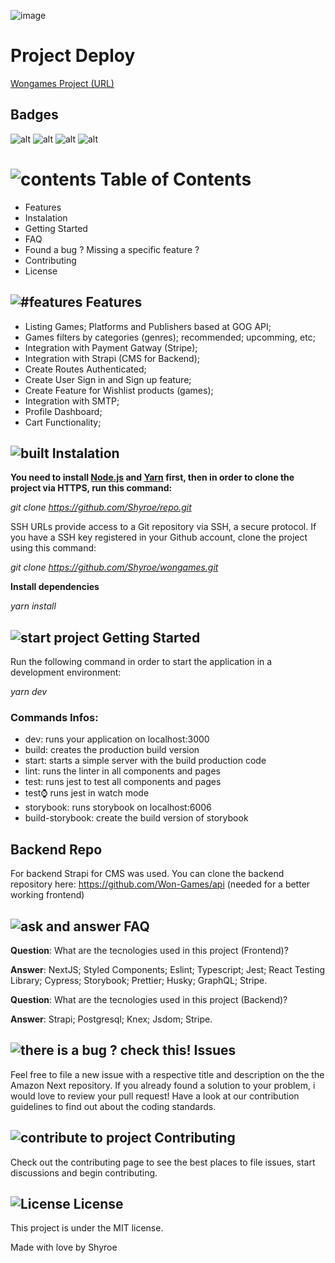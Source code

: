 
![image](https://user-images.githubusercontent.com/32007101/146996044-db933abd-c80c-4b64-9c92-d5c2f695752a.png)


# Project Deploy
[Wongames Project (URL)](https://wongames.willianjusten.com.br)

## Badges

![alt](https://img.shields.io/badge/author-Shyroe-orange)
![alt](https://img.shields.io/badge/languages-4-orange)
![alt](https://img.shields.io/github/contributors/Shyroe/portfolio-saved.svg?style=flat&color=orange)
![alt](https://img.shields.io/github/forks/Shyroe/portfolio-saved.svg?color=orange)

# ![contents](https://img.icons8.com/color/40/000000/pin.png) Table of Contents

- Features
- Instalation
- Getting Started
- FAQ
- Found a bug ? Missing a specific feature ?
- Contributing
- License

## ![#features](https://img.icons8.com/color/30/000000/rocket.png) Features

- Listing Games; Platforms and Publishers based at GOG API;
- Games filters by categories (genres); recommended; upcomming, etc;
- Integration with Payment Gatway (Stripe);
- Integration with Strapi (CMS for Backend);
- Create Routes Authenticated;
- Create User Sign in and Sign up feature;
- Create Feature for Wishlist products (games);
- Integration with SMTP;
- Profile Dashboard;
- Cart Functionality;

## ![built](https://img.icons8.com/color/30/000000/maintenance.png) Instalation

**You need to install [Node.js](https://nodejs.org/en/download/) and [Yarn](https://yarnpkg.com/) first, then in order to clone the project via HTTPS, run this command:**

_git clone https://github.com/Shyroe/repo.git_

SSH URLs provide access to a Git repository via SSH, a secure protocol. If you have a SSH key registered in your Github account, clone the project using this command:

_git clone https://github.com/Shyroe/wongames.git_

**Install dependencies**

_yarn install_

## ![start project](https://img.icons8.com/color/30/000000/running--v1.png) Getting Started

Run the following command in order to start the application in a development environment:

_yarn dev_

### Commands Infos:
- dev: runs your application on localhost:3000
- build: creates the production build version
- start: starts a simple server with the build production code
- lint: runs the linter in all components and pages
- test: runs jest to test all components and pages
- test:watch: runs jest in watch mode
- storybook: runs storybook on localhost:6006
- build-storybook: create the build version of storybook

## Backend Repo
For backend Strapi for CMS was used. You can clone the backend repository here: https://github.com/Won-Games/api (needed for a better working frontend)


## ![ask and answer](https://img.icons8.com/nolan/30/faq.png) FAQ

**Question**: What are the tecnologies used in this project (Frontend)?

**Answer**: NextJS; Styled Components; Eslint; Typescript; Jest; React Testing Library; Cypress; Storybook; Prettier; Husky; GraphQL; Stripe.

**Question**: What are the tecnologies used in this project (Backend)?

**Answer**: Strapi; Postgresql; Knex; Jsdom; Stripe.



## ![there is a bug ? check this!](https://img.icons8.com/color/30/000000/mental-state.png) Issues

Feel free to file a new issue with a respective title and description on the the Amazon Next repository. If you already found a solution to your problem, i would love to review your pull request! Have a look at our contribution guidelines to find out about the coding standards.

## ![contribute to project](https://img.icons8.com/color/30/000000/hashtag-2.png) Contributing

Check out the contributing page to see the best places to file issues, start discussions and begin contributing.

## ![License](https://img.icons8.com/color/30/000000/book.png) License

This project is under the MIT license.

Made with love by Shyroe
